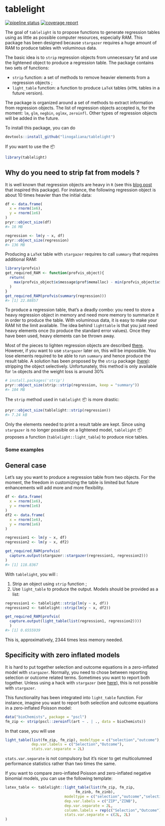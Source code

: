 
<!-- README.md is generated from README.Rmd. Please edit that file -->

# tablelight

<!-- badges: start -->

[![pipeline
status](https://gitlab.com/linogaliana/texlight/badges/master/pipeline.svg)](https://gitlab.com/linogaliana/texlight/-/commits/master)
[![coverage
report](https://gitlab.com/linogaliana/texlight/badges/master/coverage.svg)](https://gitlab.com/linogaliana/texlight/-/commits/master)
<!-- badges: end -->

The goal of `tablelight` is to propose functions to generate regression
tables using as little as possible computer resources, especially RAM.
This package has been designed because `stargazer` requires a huge
amount of RAM to produce tables with voluminous data.

The basic idea is to `strip` regression objects from unnecessary fat and
use the lightened object to produce a regression table. The package
contains two sets of functions:

  - `strip` function: a set of methods to remove heavier elements from a
    regression objects ;
  - `light_table` function: a function to produce `LaTeX` tables (`HTML`
    tables in a future version).

The package is organized around a set of methods to extract information
from regression objects. The list of regression objects accepted is, for
the moment: `lm`, `glm`, `negbin`, `oglmx`, `zeroinfl`. Other types of
regression objects will be added in the future.

To install this package, you can do

``` r
devtools::install_github("linogaliana/tablelight")
```

If you want to use the :package:

``` r
library(tablelight)
```

## Why do you need to strip fat from models ?

It is well known that regression objects are heavy in `R` (see this
[blog
post](http://www.win-vector.com/blog/2014/05/trimming-the-fat-from-glm-models-in-r/)
that inspired this package). For instance, the following regression
object is about 10 times heavier than the initial data:

``` r
df <- data.frame(
  x = rnorm(1e6),
  y = rnorm(1e6)
)
pryr::object_size(df)
#> 16 MB

regression <- lm(y ~ x, df)
pryr::object_size(regression)
#> 136 MB
```

Producing a `LaTeX` table with `stargazer` requires to call `summary`
that requires additional RAM:

``` r
library(profvis)
get_required_RAM <- function(profvis_object){
  return(
    max(profvis_object$x$message$prof$memalloc) - min(profvis_object$x$message$prof$memalloc)
  )
}
get_required_RAM(profvis(summary(regression)))
#> [1] 22.88857
```

To produce a regression table, that’s a deadly combo: you need to store
a heavy regression object in memory and need more memory to summarize it
in order to produce the table. With voluminous data, it is easy to make
your RAM hit the limit available. The idea behind `lighttable` is that
you just need heavy elements once (to produce the standard error
values). Once they have been used, heavy elements can be thrown away.

Most of the pieces to lighten regression objects are described
[there](http://www.win-vector.com/blog/2014/05/trimming-the-fat-from-glm-models-in-r/).
However, if you want to use `stargazer` later on, this will be
impossible. You lose elements required to be able to run `summary` and
hence produce the result table. A solution has been proposed by the
`strip` package ([here](https://github.com/paulponcet/strip)): stripping
the object selectively. Unfortunately, this method is only available for
`lm` objects and the weight loss is around 30%

``` r
# install.packages('strip')
pryr::object_size(strip::strip(regression, keep = "summary"))
#> 104 MB
```

The `strip` method used in `tablelight` :package: is more drastic:

``` r
pryr::object_size(tablelight::strip(regression))
#> 7.24 kB
```

Only the elements needed to print a result table are kept. Since using
`stargazer` is no longer possible on a lightened model, `tablelight`
:package: proposes a function (`tablelight::light_table`) to produce
nice tables.

### Some examples

## General case

Let’s say you want to produce a regression table from two objects. For
the moment, the freedom in customizing the table is limited but future
enhancements will add more and more flexibility.

``` r
df <- data.frame(
  x = rnorm(1e6),
  y = rnorm(1e6)
)
df2 <- data.frame(
  x = rnorm(1e6),
  y = rnorm(1e6)
)

regression1 <- lm(y ~ x, df)
regression2 <- lm(y ~ x, df2)

get_required_RAM(profvis(
  capture.output(stargazer::stargazer(regression1, regression2)))
)
#> [1] 118.8367
```

With `tablelight`, you will :

1.  Strip an object using `strip` function ;
2.  Use `light_table` to produce the output. Models should be provided
    as a list:

<!-- end list -->

``` r
regression1 <- tablelight::strip(lm(y ~ x, df))
regression2 <- tablelight::strip(lm(y ~ x, df2))

get_required_RAM(profvis(
  capture.output(light_table(list(regression1, regression2))))
  )
#> [1] 0.6555939
```

This is, approximatively, 2344 times less memory needed.

## Specificity with zero inflated models

It is hard to put together selection and outcome equations in a
zero-inflated model with `stargazer`. Normally, you need to chose
between reporting selection or outcome related terms. Sometimes you want
to report both together. Unless using a hack with `stargazer` (see
[here](https://stackoverflow.com/questions/40974843/how-to-report-both-selection-and-outcome-equation-of-selection-models-with-starg)),
this is not possible with `stargazer`.

This functionality has been integrated into `light_table` function. For
instance, imagine you want to report both selection and outcome
equations in a zero-inflated Poisson model:

``` r
data("bioChemists", package = "pscl")
fm_zip <- strip(pscl::zeroinfl(art ~ . | ., data = bioChemists))
```

In that case, you will use

``` r
light_table(list(fm_zip, fm_zip), modeltype = c("selection","outcome"),
            dep.var.labels = c("Selection","Outcome"),
            stats.var.separate = 2L)
```

`stats.var.separate` is not compulsory but it’s nicer to get
multicolumned performance statistics rather than two times the same.

If you want to compare zero-inflated Poisson and zero-inflated negative
binomial models, you can use the following template:

``` r
latex_table <- tablelight::light_table(list(fm_zip, fm_zip,
                                fm_zinb, fm_zinb),
                           modeltype = c("selection","outcome","selection","outcome"),
                           dep.var.labels = c("ZIP","ZINB"),
                           dep.var.separate = 2L,
                           column.labels = rep(c("Selection","Outcome"),2L),
                           stats.var.separate = c(2L, 2L)
)
```
